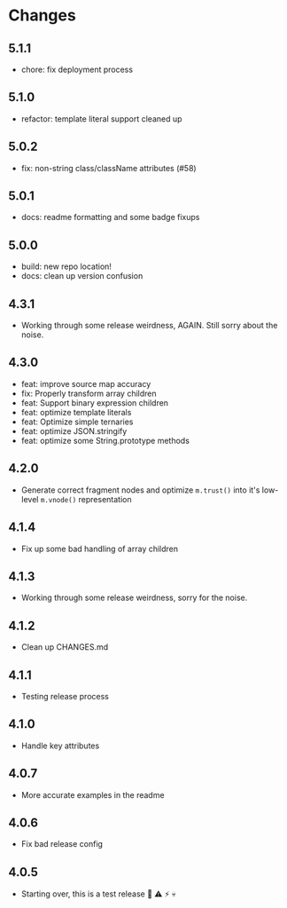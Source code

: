 # Changes

## 5.1.1

- chore: fix deployment process

## 5.1.0

- refactor: template literal support cleaned up

## 5.0.2

- fix: non-string class/className attributes (#58)

## 5.0.1

- docs: readme formatting and some badge fixups

## 5.0.0

- build: new repo location!
- docs: clean up version confusion

## 4.3.1

- Working through some release weirdness, AGAIN. Still sorry about the noise.

## 4.3.0

- feat: improve source map accuracy
- fix: Properly transform array children
- feat: Support binary expression children
- feat: optimize template literals
- feat: Optimize simple ternaries
- feat: optimize JSON.stringify
- feat: optimize some String.prototype methods

## 4.2.0

- Generate correct fragment nodes and optimize `m.trust()` into it's low-level `m.vnode()` representation

## 4.1.4

- Fix up some bad handling of array children

## 4.1.3

- Working through some release weirdness, sorry for the noise.

## 4.1.2

- Clean up CHANGES.md

## 4.1.1

- Testing release process

## 4.1.0

- Handle key attributes

## 4.0.7

- More accurate examples in the readme

## 4.0.6

- Fix bad release config

## 4.0.5

- Starting over, this is a test release :construction: :warning: :zap: :skull:



